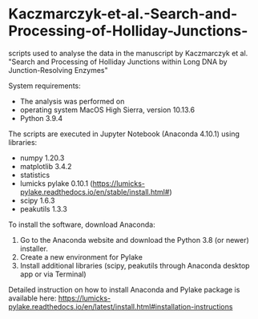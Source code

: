 # Kaczmarczyk-et-al.-Search-and-Processing-of-Holliday-Junctions-
scripts used to analyse the data in the manuscript by Kaczmarczyk et al. "Search and Processing of Holliday Junctions within Long DNA by Junction-Resolving Enzymes"

System requirements:
  - The analysis was performed on
  - operating system MacOS High Sierra, version 10.13.6
  - Python 3.9.4

The scripts are executed in Jupyter Notebook (Anaconda 4.10.1) using libraries:
  - numpy 1.20.3
  - matplotlib 3.4.2
  - statistics 
  - lumicks pylake 0.10.1 (https://lumicks-pylake.readthedocs.io/en/stable/install.html#)
  - scipy 1.6.3
  - peakutils 1.3.3
 
To install the software, download Anaconda: 
1. Go to the Anaconda website and download the Python 3.8 (or newer) installer.
2. Create a new environment for Pylake
3. Install additional libraries (scipy, peakutils through Anaconda desktop app or via Terminal)

Detailed instruction on how to install Anaconda and Pylake package is available here:
https://lumicks-pylake.readthedocs.io/en/latest/install.html#installation-instructions

